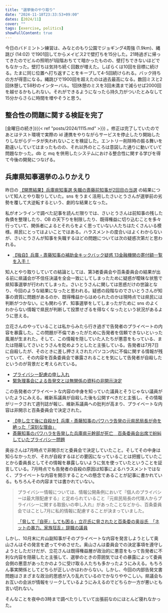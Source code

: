 ```yaml
---
title: "選挙後のやり取り"
date: "2024-11-18T23:33:53+09:00"
dates: [2024/11]
cover: ""
tags: [exercise, politics]
showFullContent: true
---
```


今日のバドミントン練習は、みなとのもり公園でジョギング4周強 (1.9km)、縄跳び (14:02) で1901回してからメイビス2で壁打ちを15分した。21時過ぎに帰ってきたのでビルの照明が1段階おちてて暗かったものの、壁打ちできないほどでもなかった。壁打ちは気持ち続く回数が増えた。しばらくは10回を目標に続ける。たまに同じ位置へ打ち返すことをキープして4-5回続けられる。バック持ちの方が得意になる。縄跳びで1900回を超えたのは過去最高になる。数回ミスと2回休憩して58秒のインターバル。1回休憩のミスを3回未満まで減らせば2000回を越せるかもしれない。それができるようになったら持久力がついたとみなして15分からさらに時間を増やそうと思う。

## 整合性の問題に関する検証を完了

[金曜日の続き]({{< ref "posts/2024/1115.md" >}}) 。修正は完了していたのであとはテスト環境で実際の id 連携をやりながらサービスを停止したり開始したりしながらデータが失われないことを検証した。エントリー削除時の振る舞いを勘違いしていてはまったものの、それ以外のところは意図した通りに動いていて問題なかった。db と mq を併用したシステムにおける整合性に関する学びを得て今後の開発につなげる。

## 兵庫県知事選挙のふりかえり

昨日の [【開票結果】兵庫県知事選 失職の斎藤前知事が2回目の当選](https://www3.nhk.or.jp/news/html/20241117/k10014640801000.html) の結果について知人とやり取りしていた。sns をうまく活用したさいとうさんが選挙前の劣勢を覆して大逆転するという、劇的な結果となった。

私がオンラインで調べた記事を読んだ限りでは、さいとうさんは前知事の残した負債を整理したり、OB の天下りを制限したり、既得権益に切り込むことを多々行っていて、関係者によるとそれらをよく思っていない人たちはたくさんいる模様。県民にとってはよいことではある。ハラスメントの度合いはよくわからないが、さいとうさんが知事を失職するほどの問題については次の疑惑次第だと思われる。

* [【独自】兵庫・斎藤知事の補助金キックバック疑惑 13金融機関の寄付額一覧を入手！](https://dot.asahi.com/articles/-/234725?page=1)

知人とやり取りしていての結論としては、第3者委員会や百条委員会の結果が出る前に県議会が不信任決議を全会一致にしてしまったために疑惑が曖昧な状態で県知事選挙が行われてしまった。さいとうさんに関しては思惑だけの世論となり、今回のような結果になったと思われる。疑惑の段階なのでさいとうさんが知事の資質に問題があるのか、既得権益からはめられたのかは現時点では県民には判断がつかない。にも関わらず、知事選挙をしてしまったがために sns のよくわからない情報で県民が判断して投票せざるを得なくなったという状況があるように思える。

立花さんのやっていることは私からみたら行き過ぎで告発者のプライベートの内容を暴露した。この問題が不倫であったがために告発者を信頼できないといった風潮が生まれた。そして、この情報を隠していた人たちが悪意をもっている、または隠蔽してさいとうさんを貶めようとしたと主張している。告発者は7月7日に自殺したが、そのときに差し押さえされたパソコン内に不倫に関する情報が残っていて、その内容を百条委員会で暴露されることを気にして告発者が自殺したというのが背景だと考えられている。

* [プライバシー配慮の申し入れ](https://ja.wikipedia.org/wiki/%E5%85%B5%E5%BA%AB%E7%9C%8C%E5%BA%81%E5%86%85%E9%83%A8%E5%91%8A%E7%99%BA%E6%96%87%E6%9B%B8%E5%95%8F%E9%A1%8C#%E3%83%97%E3%83%A9%E3%82%A4%E3%83%90%E3%82%B7%E3%83%BC%E9%85%8D%E6%85%AE%E3%81%AE%E7%94%B3%E3%81%97%E5%85%A5%E3%82%8C)
* [緊急理事会による告発文とは無関係の資料の非開示決定](https://ja.wikipedia.org/wiki/%E5%85%B5%E5%BA%AB%E7%9C%8C%E5%BA%81%E5%86%85%E9%83%A8%E5%91%8A%E7%99%BA%E6%96%87%E6%9B%B8%E5%95%8F%E9%A1%8C#%E7%B7%8A%E6%80%A5%E7%90%86%E4%BA%8B%E4%BC%9A%E3%81%AB%E3%82%88%E3%82%8B%E5%91%8A%E7%99%BA%E6%96%87%E3%81%A8%E3%81%AF%E7%84%A1%E9%96%A2%E4%BF%82%E3%81%AE%E8%B3%87%E6%96%99%E3%81%AE%E9%9D%9E%E9%96%8B%E7%A4%BA%E6%B1%BA%E5%AE%9A)

この告発者のプライベートな内容の中身を知っていた議員とそうじゃない議員がいたようにみえる。維新系議員が自殺した後も公開すべきだと主張し、その情報がリークされて週刊誌が報じ、維新系議員への批判が高まり、プライベートな内容は非開示と百条委員会で決定された。

* [【申し立て後に自殺か】兵庫・斎藤知事のパワハラ告発の元県民局長が命を絶った「深刻な理由」](https://news.yahoo.co.jp/articles/5de8e85a9c44fab5d9a9c76f1aacfd8ab92daaaa)
* [斎藤知事のパワハラを告発した兵庫県元幹部が死亡　百条委員会出席で紛糾していたプライバシー問題](https://www.dailyshincho.jp/article/2024/07100601/?all=1&page=2)

奥谷さんは7月時点で非開示だと委員会で決定していたこと。そしてその中身は知らなかったが、それが自殺するほどの要因になっていることは把握していたことから委員長としてその情報を暴露しないように気を使っていたということを証言している。7月時点でも告発者の自殺の原因は知事によるハラスメントではなく、プライベートな内容を開示することへの懸念であることが記事に書かれている。もちろんその内容までは書かれていない。

> プライバシー情報については、情報公開条例において『個人のプライバシーは最大限配慮する』と定められていること『元県民局長の代理人からプライバシーに関する取扱いの申し入れ』があったことなどから、百条委員会ではことし7月に私的情報に配慮することが決まっていました。
> 
> [「脅して『自死』しても困る」立花氏に脅されたと百条委の奥谷氏　「ネットの暴力。家族狂乱」辞職の議員](https://www.ktv.jp/news/feature/241118%E3%80%80okutani/)

しかし、10月末に片山副知事がそのプライベートな内容を発言しようとして奥山さんはその発言を遮ってやめさせた。奥山さんは委員会での決定事項を遵守しようとしただけだが、立花さんは既得権益層が政治的に悪意をもって告発者に不利な内容を隠蔽したと主張して、選挙のときの雰囲気ではその暴露によって委員会側の悪意があったかのように受け取る人たちも多かったようにみえる。もちろん事実関係としてどちらが正しいかはわからない。しかし、今回の内部告発文書問題はさまざまな政治的思惑が入り乱れているのでかなりややこしい。県議会もお互いの会派が情報をリークしているようにみえるのでどちらか一方が悪いとも言い切れない。

そんなことを夜中の3時まで調べたりしていて出張前なのにほとんど寝れなかった。
